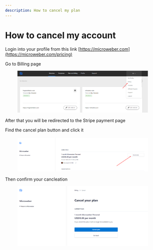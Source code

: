 ```yaml
---
description: How to cancel my plan
---
```


# How to cancel my account

Login into your profile from this link [https://microweber.com](https://microweber.com/pricing)

Go to Billing page

<figure><img src=".gitbook/assets/image (6) (1) (1) (1).png" alt=""><figcaption></figcaption></figure>

After that you will be redirected to the Stripe payment page

Find the cancel plan button and click it&#x20;

<figure><img src=".gitbook/assets/image (1) (1) (1) (1) (1) (1) (1) (1).png" alt=""><figcaption></figcaption></figure>

Then confirm your cancleation

<figure><img src=".gitbook/assets/image (22).png" alt=""><figcaption></figcaption></figure>




